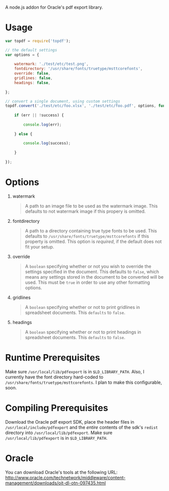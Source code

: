 A node.js addon for Oracle's pdf export library.

# Usage

```javascript
var topdf = require('topdf');

// the default settings
var options = {
    
    watermark: './test/etc/test.png',
    fontdirectory: '/usr/share/fonts/truetype/msttcorefonts',
    override: false,
    gridlines: false,
    headings: false,
    
};

// convert a single document, using custom settings
topdf.convert('./test/etc/foo.xlsx', './test/etc/foo.pdf', options, function (err, success) {
    
    if (err || !success) {
        
        console.log(err);
        
    } else {
        
        console.log(success);
        
    }
    
});
```

# Options

1. watermark
    
    > A path to an image file to be used as the watermark image. This defaults to not watermark image if this propery is omitted.

2. fontdirectory
    
    > A path to a directory containing true type fonts to be used. This defaults to `/usr/share/fonts/truetype/msttcorefonts` if this property is omitted. This option is *required*, if the default does not fit your setup.

3. override
    
    > A `boolean` specifying whether or not you wish to override the settings specified in the document. This defaults to `false`, which means any settings stored in the document to be converted will be used. This must be `true` in order to use any other formatting options.

4. gridlines
    
    > A `boolean` specifying whether or not to print gridlines in spreadsheet documents. This `defaults` to `false`.

5. headings
    
    > A `boolean` specifying whether or not to print headings in spreadsheet documents. This `defaults` to `false`.

# Runtime Prerequisites

Make sure `/usr/local/lib/pdfexport` is in `$LD_LIBRARY_PATH`. Also, I currently have the font directory hard-coded to `/usr/share/fonts/truetype/msttcorefonts`. I plan to make this configurable, soon.

# Compiling Prerequisites

Download the Oracle pdf export SDK, place the header files in `/usr/local/include/pdfexport` and the *entire* contents of the sdk's `redist` directory into `/usr/local/lib/pdfexport`. Make sure `/usr/local/lib/pdfexport` is in `$LD_LIBRARY_PATH`.

# Oracle

You can download Oracle's tools at the following URL: http://www.oracle.com/technetwork/middleware/content-management/downloads/oit-dl-otn-097435.html
